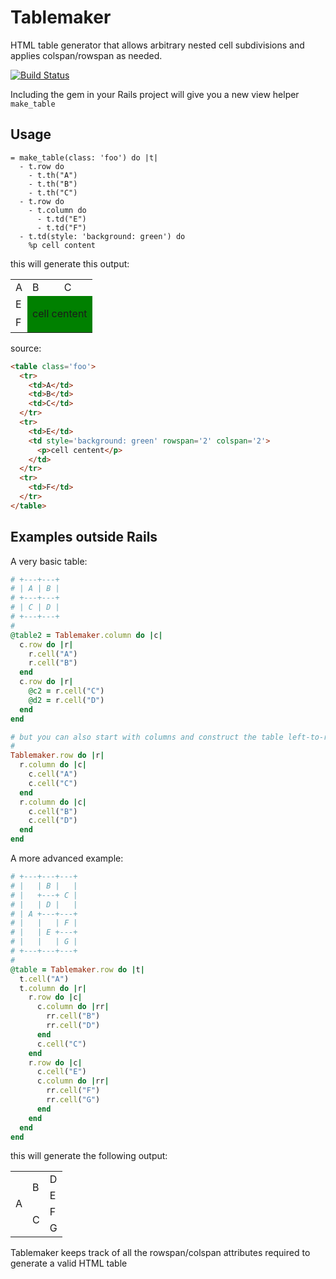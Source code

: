 # Tablemaker

HTML table generator that allows arbitrary nested cell subdivisions
and applies colspan/rowspan as needed.

[![Build Status](https://travis-ci.org/levinalex/tablemaker.svg?branch=master)](https://travis-ci.org/levinalex/tablemaker)

Including the gem in your Rails project will give you a new view helper `make_table`

## Usage

```haml
= make_table(class: 'foo') do |t|
  - t.row do
    - t.th("A")
    - t.th("B")
    - t.th("C")
  - t.row do
    - t.column do
      - t.td("E")
      - t.td("F")
  - t.td(style: 'background: green') do
    %p cell content
```

this will generate this output:

<table class='foo'>
  <tr>
    <td>A</td>
    <td>B</td>
    <td>C</td>
  </tr>
  <tr>
    <td>E</td>
    <td style='background: green' rowspan='2' colspan='2'><p>cell centent</p></td>
  </tr>
  <tr>
    <td>F</td>
  </tr>
</table>


source:

```html
<table class='foo'>
  <tr>
    <td>A</td>
    <td>B</td>
    <td>C</td>
  </tr>
  <tr>
    <td>E</td>
    <td style='background: green' rowspan='2' colspan='2'>
      <p>cell centent</p>
    </td>
  </tr>
  <tr>
    <td>F</td>
  </tr>
</table>
```

## Examples outside Rails

A very basic table:

```ruby
# +---+---+
# | A | B |
# +---+---+
# | C | D |
# +---+---+
#
@table2 = Tablemaker.column do |c|
  c.row do |r|
    r.cell("A")
    r.cell("B")
  end
  c.row do |r|
    @c2 = r.cell("C")
    @d2 = r.cell("D")
  end
end

# but you can also start with columns and construct the table left-to-right. this produces the exact same result:
#
Tablemaker.row do |r|
  r.column do |c|
    c.cell("A")
    c.cell("C")
  end
  r.column do |c|
    c.cell("B")
    c.cell("D")
  end
end
```

A more advanced example:

```ruby
# +---+---+---+
# |   | B |   |
# |   +---+ C |
# |   | D |   |
# | A +---+---+
# |   |   | F |
# |   | E +---+
# |   |   | G |
# +---+---+---+
#
@table = Tablemaker.row do |t|
  t.cell("A")
  t.column do |r|
    r.row do |c|
      c.column do |rr|
        rr.cell("B")
        rr.cell("D")
      end
      c.cell("C")
    end
    r.row do |c|
      c.cell("E")
      c.column do |rr|
        rr.cell("F")
        rr.cell("G")
      end
    end
  end
end
```

this will generate the following output:

<table>
  <tr>
    <td rowspan=4>A</td>
    <td rowspan=2>B</td>
    <td>D</td>
  </tr>
  <tr>
    <td>E</td>
  </tr>
  <tr>
    <td rowspan=2>C</td>
    <td>F</td>
  </tr>
  <tr>
    <td>G</td>
  </tr>
</table>


Tablemaker keeps track of all the rowspan/colspan attributes required to generate a valid HTML table
